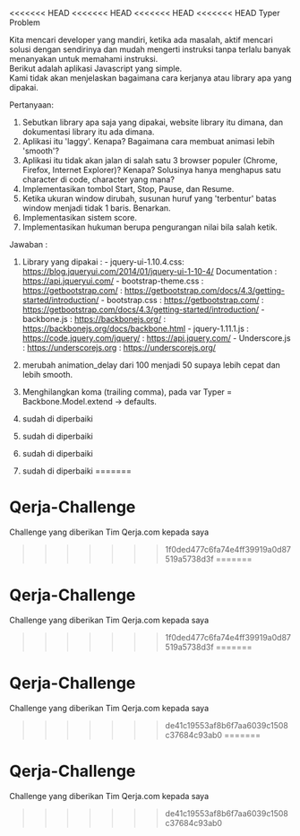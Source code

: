 <<<<<<< HEAD
<<<<<<< HEAD
<<<<<<< HEAD
<<<<<<< HEAD
Typer Problem   
    
Kita mencari developer yang mandiri, ketika ada masalah, aktif mencari solusi dengan sendirinya dan mudah mengerti instruksi tanpa terlalu banyak menanyakan untuk memahami instruksi.     
Berikut adalah aplikasi Javascript yang simple.    
Kami tidak akan menjelaskan bagaimana cara kerjanya atau library apa yang dipakai.   
    
Pertanyaan:   
1. Sebutkan library apa saja yang dipakai, website library itu dimana, dan dokumentasi library itu ada dimana.    
2. Aplikasi itu 'laggy'. Kenapa? Bagaimana cara membuat animasi lebih 'smooth'?    
3. Aplikasi itu tidak akan jalan di salah satu 3 browser populer (Chrome, Firefox, Internet Explorer)? Kenapa? Solusinya hanya menghapus satu character di code, character yang mana?    
4. Implementasikan tombol Start, Stop, Pause, dan Resume.   
5. Ketika ukuran window dirubah, susunan huruf yang 'terbentur' batas window menjadi tidak 1 baris. Benarkan.    
6. Implementasikan sistem score.   
7. Implementasikan hukuman berupa pengurangan nilai bila salah ketik.

Jawaban :

1. Library yang dipakai 	: - jquery-ui-1.10.4.css: https://blog.jqueryui.com/2014/01/jquery-ui-1-10-4/	Documentation	: https://api.jqueryui.com/
			  	  - bootstrap-theme.css : https://getbootstrap.com/						: https://getbootstrap.com/docs/4.3/getting-started/introduction/
			  	  - bootstrap.css	: https://getbootstrap.com/						: https://getbootstrap.com/docs/4.3/getting-started/introduction/
			  	  - backbone.js		: https://backbonejs.org/						: https://backbonejs.org/docs/backbone.html
			  	  - jquery-1.11.1.js	: https://code.jquery.com/jquery/					: https://api.jquery.com/
				  - Underscore.js	: https://underscorejs.org						: https://underscorejs.org/
   

2. merubah animation_delay dari 100 menjadi 50 supaya lebih cepat dan lebih smooth.
3. Menghilangkan koma (trailing comma), pada var Typer = Backbone.Model.extend -> defaults.
4. sudah di diperbaiki 
5. sudah di diperbaiki 
6. sudah di diperbaiki 
7. sudah di diperbaiki 
=======
# Qerja-Challenge
Challenge yang diberikan Tim Qerja.com kepada saya
>>>>>>> 1f0ded477c6fa74e4ff39919a0d87519a5738d3f
=======
# Qerja-Challenge
Challenge yang diberikan Tim Qerja.com kepada saya
>>>>>>> 1f0ded477c6fa74e4ff39919a0d87519a5738d3f
=======
# Qerja-Challenge
Challenge yang diberikan Tim Qerja.com kepada saya
>>>>>>> de41c19553af8b6f7aa6039c1508c37684c93ab0
=======
# Qerja-Challenge
Challenge yang diberikan Tim Qerja.com kepada saya
>>>>>>> de41c19553af8b6f7aa6039c1508c37684c93ab0
